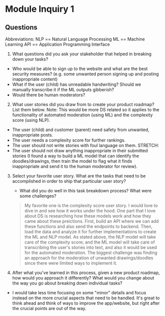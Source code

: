 # Module Inquiry 1

## Questions
Abbreviations:
NLP == Natural Language Processing
ML == Machine Learning
API == Application Programming Interface

1. What questions did you ask your stakeholder that helped in breaking down your tasks?
- Who would be able to sign up to the website and what are the best security measures? (e.g. some unwanted person signing up and posting inappropriate content)
- What if the user (child) has unreadable handwriting? Should we manually transcribe it if the ML outputs gibberish?
- Would there be human moderators?

2. What user stories did you draw from to create your product roadmap? List them below.
Note: This would be more DS related so it applies to the functionality of automated moderation (using ML) and the complexity score (using NLP).
- The user (child) and customer (parent) need safety from unwanted, inappropriate posts.
- The user needs a complexity score for further rankings.
- The user should not write stories with foul language on them.
STRETCH:
- The user should not draw anything inappropriate in their submitted stories (I found a way to build a ML model that can identify the doodles/drawings, then train the model to flag what it finds inappropriate and send it to the human moderator for review).

3. Select your favorite user story. What are the tasks that need to be accomplished in order to ship that particular user story?
    - What did you do well in this task breakdown process? What were some challenges?
    
    > My favorite one is the complexity score user story. I would love to dive in and see how it works under the hood. One part that I love about DS is researching
    how these models work and how they came about these preictions.
    > First, build an API where we can add these functions and also send the endpoints to backend. Then, load the data and analyze it for further implementations
    to create the ML and NLP model. As stated above, the NLP model will take care of the complexity score; and the ML model will take care of transcribing the
    user's stories into text, and also it would be used for the automated moderation.
    > The biggest challenge was finding an approach for the moderation of unwanted drawings/doodles since there were limited ways to implement it.
    
4. After what you've learned in this process, given a new product roadmap, how would you approach it differently? What would you change about the way you go about breaking down individual tasks?
- I would take less time focusing on some "minor" details and focus instead on the more crucial aspects that need to be handled. It's great to think ahead and
think of ways to improve the app/website, but right after the crucial points are out of the way.
